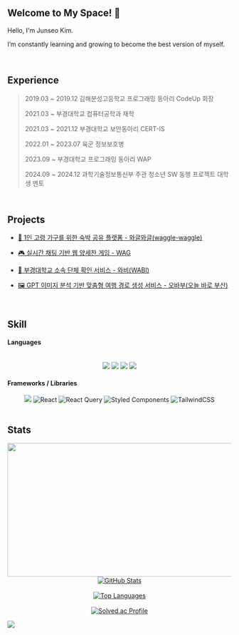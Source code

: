 ## Welcome to My Space! 🚀

Hello, I'm Junseo Kim.

I’m constantly learning and growing to become the best version of myself.

<br/>

## Experience
> 2019.03 ~ 2019.12 김해분성고등학교 프로그래밍 동아리 CodeUp 회장
> 
> 2021.03 ~ 부경대학교 컴퓨터공학과 재학
> 
> 2021.03 ~ 2021.12 부경대학교 보안동아리 CERT-IS
> 
> 2022.01 ~ 2023.07 육군 정보보호병
> 
> 2023.09 ~ 부경대학교 프로그래밍 동아리 WAP
> 
> 2024.09 ~ 2024.12 과학기술정보통신부 주관 청소년 SW 동행 프로젝트 대학생 멘토

<br/>

## Projects
<!-- - 💡 IQ 문제 풀이 공유 서비스 -  LogicLab -->

- [👵 1인 고령 가구를 위한 숙박 공유 플랫폼 - 와글와글(waggle-waggle) ](https://github.com/oesnuj/waggle-waggle) 

- [🎮 실시간 채팅 기반 웹 양세찬 게임 - WAG](https://github.com/pknu-wap/WAG) 

- [🏫 부경대학교 소속 단체 확인 서비스 - 와비(WABI)](https://github.com/pknu-wap/WABI-FE) 

- [🖼 GPT 이미지 분석 기반 맞춤형 여행 경로 생성 서비스 - 오바부(오늘 바로 부산)](https://github.com/oesnuj/2024-Mobady-Hackathon-FE)

<!-- -- [📈 주식 투자 시뮬레이션 및 포트폴리오 분석 플랫폼 - 모투(motu)](https://github.com/oesnuj/Motu) -->
  
<br/>

## Skill
#### Languages
<br> 
<div align="center"> 
   <img src="https://img.shields.io/badge/Node.js-339933?style=for-the-badge&logo=node.js&logoColor=white"> 
   <img src="https://img.shields.io/badge/C++-00599C?style=for-the-badge&logo=c%2B%2B&logoColor=white">
   <img src="https://img.shields.io/badge/JavaScript-F7DF1E?style=for-the-badge&logo=javascript&logoColor=black">
   <img src="https://img.shields.io/badge/TypeScript-3178C6?style=for-the-badge&logo=typescript&logoColor=white"> 
</div>

#### Frameworks / Libraries
<div align="center"> 
   <img src="https://img.shields.io/badge/Express-000000?style=for-the-badge&logo=express&logoColor=white"> 
   <img src="https://img.shields.io/badge/React-61DAFB?style=for-the-badge&logo=react&logoColor=white&color=61DAFB&labelColor=61DAFB" alt="React">
   <img src="https://img.shields.io/badge/React%20Query-FF4154?style=for-the-badge&logo=reactquery&logoColor=white" alt="React Query">
   <img src="https://img.shields.io/badge/Styled%20Components-DB7093?style=for-the-badge&logo=styled-components&logoColor=white" alt="Styled Components">
   <img src="https://img.shields.io/badge/TailwindCSS-06B6D4?style=for-the-badge&logo=tailwindcss&logoColor=white" alt="TailwindCSS">
</div>

<!--br>
<h3 align="center">⚒ Collaboration Tools</h3>
<p align="center">
<img src="https://img.shields.io/badge/GIT-E44C30?style=for-the-badge&logo=git&logoColor=white"/>
<img src="https://img.shields.io/badge/GitHub-100000?style=for-the-badge&logo=github&logoColor=white"/>
<img src="https://img.shields.io/badge/Notion-000000?style=for-the-badge&logo=notion&logoColor=white"/>
<img src="https://img.shields.io/badge/Figma-F24E1E?style=for-the-badge&logo=figma&logoColor=white"/>
</p -->

<br>

## Stats</h3>
<p align="center">
<a href="https://github.com/devxb/gitanimals">
<img
  src="https://render.gitanimals.org/farms/oesnuj"
  width="600"
  height="300"
/>
</a>

<br/>
  
   <a href="https://github.com/oesnuj">
     <!--GitHub 스택-->
    <img src="https://github-readme-stats.vercel.app/api?username=oesnuj&show_icons=true&bg_color=00000000&layout=compact&theme=holi" alt="GitHub Stats">
  </a>
  <br>
  <br>
  <a href="https://github.com/oesnuj">
    <img src="https://github-readme-stats.vercel.app/api/top-langs/?username=oesnuj&layout=compact&theme=github_dark" alt="Top Languages">
  </a>
<br>
<br>
  
  <a href="https://solved.ac/oesnuj">
    <img src="http://mazassumnida.wtf/api/v2/generate_badge?boj=oesnuj" alt="Solved.ac Profile">
  </a>

  <br>
  
  
  <a href="https://hits.seeyoufarm.com"><img src="https://hits.seeyoufarm.com/api/count/incr/badge.svg?url=https%3A%2F%2Fgithub.com%2Foesnuj&count_bg=%233D89C8&title_bg=%23555555&icon=&icon_color=%23E7E7E7&title=%F0%9F%91%8Dhits+&edge_flat=true"/></a>
<br>


